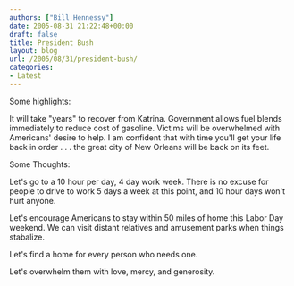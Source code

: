 ```yaml
---
authors: ["Bill Hennessy"]
date: 2005-08-31 21:22:48+00:00
draft: false
title: President Bush
layout: blog
url: /2005/08/31/president-bush/
categories:
- Latest
---
```


Some highlights:

It will take "years" to recover from Katrina.
Government allows fuel blends immediately to reduce cost of gasoline.
Victims will be overwhelmed with Americans' desire to help.
I am confident that with time you'll get your life back in order . . . the great city of New Orleans will be back on its feet.

Some Thoughts:

Let's go to a 10 hour per day, 4 day work week.   There is no excuse for people to drive to work 5 days a week at this point, and 10 hour days won't hurt anyone.

Let's encourage Americans to stay within 50 miles of home this Labor Day weekend.  We can visit distant relatives and amusement parks when things stabalize.

Let's find a home for every person who needs one.

Let's overwhelm them with love, mercy, and generosity.


